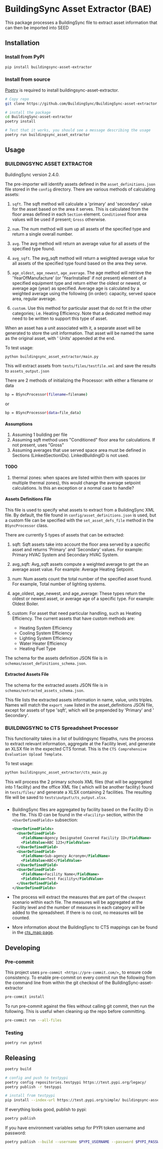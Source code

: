 # BuildingSync Asset Extractor (BAE)

This package processes a BuildingSync file to extract asset information that can then be imported into SEED

## Installation

### Install from PyPI

```bash
pip install buildingsync-asset-extractor
```

### Install from source

[Poetry](https://python-poetry.org/) is required to install buildingsync-asset-extractor.

```bash
# Copy repo
git clone https://github.com/BuildingSync/BuildingSync-asset-extractor.git

# install the package
cd BuildingSync-asset-extractor
poetry install

# Test that it works, you should see a message describing the usage
poetry run buildingsync_asset_extractor
```

## Usage

### BUILDINGSYNC ASSET EXTRACTOR

BuildingSync version 2.4.0.

The pre-importer will identify assets defined in the `asset_definitions.json` file stored in the `config` directory.
There are various methods of calculating assets:

1. `sqft`. The sqft method will calculate a 'primary' and 'secondary' value for the asset based on the area it serves.
   This is calculated from the floor areas defined in each `Section` element.  `Conditioned` floor area values will be
   used if present; `Gross` otherwise.

1. `num`. The num method will sum up all assets of the specified type and return a single overall number.

1. `avg`. The avg method will return an average value for all assets of the specified type found.

1. `avg_sqft`. The avg_sqft method will return a weighted average value for all assets of the specified type found based
   on the area they serve.

1. `age_oldest`, `age_newest`, `age_average`. The age method will retrieve the 'YearOfManufacture' (or 'YearInstalled'
   if not present) element of a specified equipment type and return either the oldest or newest, or average age (year)
   as specified. Average age is calculated by a weighted average using the following (in order): capacity, served space
   area, regular average.

1. `custom`. Use this method for particular asset that do not fit in the other categories; i.e. Heating Efficiency. Note
   that a dedicated method may need to be written to support this type of asset.

When an asset has a unit associated with it, a separate asset will be generated to store the unit information. That
asset will be named the same as the original asset, with ' Units' appended at the end.

To test usage:

```bash
python buildingsync_asset_extractor/main.py
```

This will extract assets from `tests/files/testfile.xml` and save the results to `assets_output.json`

There are 2 methods of initializing the Processor: with either a filename or data

```bash
bp = BSyncProcessor(filename=filename)
```

or

```bash
bp = BSyncProcessor(data=file_data)
```

#### Assumptions

1. Assuming 1 building per file
1. Assuming sqft method uses "Conditioned" floor area for calculations. If not present, uses "Gross"
1. Assuming averages that use served space area must be defined in Sections (LinkedSectionIDs). LinkedBuildingID is not
   used.

#### TODO

1. thermal zones: when spaces are listed within them with spaces (or multiple thermal zones), this would change the
   average setpoint calculations. Is this an exception or a normal case to handle?

#### Assets Definitions File

This file is used to specify what assets to extract from a BuildingSync XML file. By default, the file found in
`config/asset_definitions.json` is used, but a custom file can be specified with the `set_asset_defs_file` method in the
`BSyncProcessor` class.

There are currently 5 types of assets that can be extracted:

1. sqft: Sqft assets take into account the floor area served by a specific asset and returns 'Primary' and 'Secondary'
   values. For example: Primary HVAC System and Secondary HVAC System.

1. avg_sqft: Avg_sqft assets compute a weighted average to get the an average asset value. For example:  Average Heating
   Setpoint.

1. num: Num assets count the total number of the specified asset found. For example, Total number of lighting systems.

1. age_oldest, age_newest, and age_average: These types return the oldest or newest asset, or average age of a specific
   type. For example: Oldest Boiler.

1. custom: For asset that need particular handling, such as Heating Efficiency. The current assets that have custom
   methods are:
    - Heating System Efficiency
    - Cooling System Efficiency
    - Lighting System Efficiency
    - Water Heater Efficiency
    - Heating Fuel Type

The schema for the assets definition JSON file is in `schemas/asset_definitions_schema.json`.

#### Extracted Assets File

The schema for the extracted assets JSON file is in `schemas/extracted_assets_schema.json`.

This file lists the extracted assets information in name, value, units triples. Names will match the `export_name`
listed in the asset_definitions JSON file, except for assets of type 'sqft', which will be prepended by 'Primary' and '
Secondary'.

### BUILDINGSYNC to CTS Spreadsheet Processor

This functionality takes in a list of buildingsync filepaths, runs the process to extract relevant information,
aggregate at the Facility level, and generate an XLSX file in the expected CTS format. This is the
`CTS Comprehensive Evaluation Upload Template`.

To test usage:

```bash
python buildingsync_asset_extractor/cts_main.py
```

This will process the 2 primary schools XML files (that will be aggregated into 1 facility) and the office XML file (
which will be another facility) found in `tests/files/` and generate a XLSX containing 2 facilities. The resulting file
will be saved to `tests\output\cts_output.xlsx`.

###

- BuildingSync files are aggregated by facility based on the Facility ID in the file. This ID can be found in the
  `<Facility>` section, within the `<UserDefinedFields>` subsection:

  ```xml
  <UserDefinedFields>
    <UserDefinedField>
      <FieldName>Agency Designated Covered Facility ID</FieldName>
      <FieldValue>ABC 123</FieldValue>
    </UserDefinedField>
    <UserDefinedField>
      <FieldName>Sub-agency Acronym</FieldName>
      <FieldValue>ABC</FieldValue>
    </UserDefinedField>
    <UserDefinedField>
      <FieldName>Facility Name</FieldName>
      <FieldValue>Test Facility</FieldValue>
    </UserDefinedField>
  </UserDefinedFields>
  ```

- The process will extract the measures that are part of the `cheapest` scenario within each file. The measures will be
  aggregated at the Facility level and the number of measures in each category will be added to the spreadsheet. If
  there is no cost, no measures will be counted.
- More information about the BuildingSync to CTS mappings can be found in
  the [cts_map page](buildingsync_asset_extractor/cts/cts_map.md).

## Developing

### Pre-commit

This project uses `pre-commit <https://pre-commit.com/>`_ to ensure code consistency.
To enable pre-commit on every commit run the following from the command line from within the git checkout of the
BuildingSync-asset-extractor

```bash
pre-commit install
```

To run pre-commit against the files without calling git commit, then run the following. This is useful when cleaning up
the repo before committing.

```bash
pre-commit run --all-files
```

### Testing

    poetry run pytest

## Releasing

```bash
poetry build

# config and push to testpypi
poetry config repositories.testpypi https://test.pypi.org/legacy/
poetry publish -r testpypi

# install from testpypi
pip install --index-url https://test.pypi.org/simple/ buildingsync-asset-extractor
```

If everything looks good, publish to pypi:

```bash
poetry publish
```

If you have environment variables setup for PYPI token username and password:

```bash
poetry publish --build --username $PYPI_USERNAME --password $PYPI_PASSWORD
```
